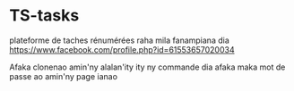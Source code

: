 # TS-tasks
plateforme de taches rénumérées
raha mila fanampiana dia 
https://www.facebook.com/profile.php?id=61553657020034

Afaka clonenao amin'ny alalan'ity ity ny commande dia afaka maka mot de passe ao amin'ny page ianao
